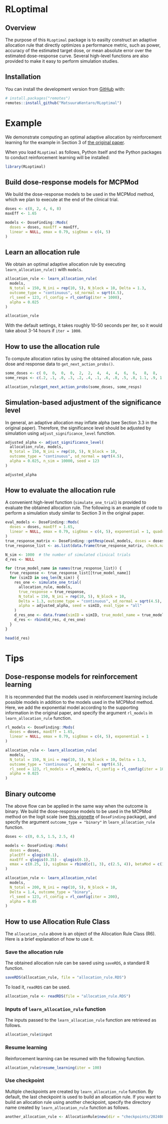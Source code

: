 
<!-- README.md is generated from README.Rmd. Please edit that file -->

# RLoptimal

<!-- badges: start -->
<!-- badges: end -->

## Overview

The purpose of this `RLoptimal` package is to easilty construct an
adaptive allocation rule that directly optimizes a performance metric,
such as power, accuracy of the estimated target dose, or mean absolute
error over the estimated dose-response curve. Several high-level
functions are also provided to make it easy to perform simulation
studies.

## Installation

You can install the development version from
[GitHub](https://github.com/) with:

``` r
# install.packages("remotes")
remotes::install_github("MatsuuraKentaro/RLoptimal")
```

# Example

We demonstrate computing an optimal adaptive allocation by reinforcement
learning for the example in Section 3 of [the original
paper](https://doi.org/10.1002/sim.9247).

When you load `RLoptimal` as follows, Python itself and the Python
packages to conduct reinforcement learning will be installed:

``` r
library(RLoptimal)
```

## Build dose-response models for MCPMod

We build the dose-response models to be used in the MCPMod method, which
we plan to execute at the end of the clinical trial.

``` r
doses <- c(0, 2, 4, 6, 8)
maxEff <- 1.65

models <- DoseFinding::Mods(
  doses = doses, maxEff = maxEff,
  linear = NULL, emax = 0.79, sigEmax = c(4, 5)
)
```

## Learn an allocation rule

We obtain an optimal adaptive allocation rule by executing
`learn_allocation_rule()` with `models`.

``` r
allocation_rule <- learn_allocation_rule(
  models,
  N_total = 150, N_ini = rep(10, 5), N_block = 10, Delta = 1.3,
  outcome_type = "continuous", sd_normal = sqrt(4.5), 
  rl_seed = 123, rl_config = rl_config(iter = 1000),
  alpha = 0.025
)

allocation_rule
```

With the default settings, it takes roughly 10-50 seconds per iter, so
it would take about 3-14 hours if `iter = 1000`.

## How to use the allocation rule

To compute allocation ratios by using the obtained allocation rule, pass
dose and response data to `get_next_action_probs()`.

``` r
some_doses <- c( 0,  0,  0,  0,  2,  2,  4,  4,  4,  6,  6,   8,  8,   8)
some_resps <- c(.2, .1, .0, .3, .2, .4, .1, .6, .8, .5, .8, 1.1, .9, 1.6)

allocation_rule$get_next_action_probs(some_doses, some_resps)
```

## Simulation-based adjustment of the significance level

In general, an adaptive allocation may inflate alpha (see Section 3.3 in
the original paper). Therefore, the significance level should be
adjusted by simulation using `adjust_significance_level` function.

``` r
adjusted_alpha <- adjust_significance_level(
  allocation_rule, models,
  N_total = 150, N_ini = rep(10, 5), N_block = 10,
  outcome_type = "continuous", sd_normal = sqrt(4.5),
  alpha = 0.025, n_sim = 10000, seed = 123
)

adjusted_alpha
```

## How to evaluate the allocation rule

A convenient high-level function (`simulate_one_trial`) is provided to
evaluate the obtained allocation rule. The following is an example of
code to perform a simulation study similar to Section 3 in the original
paper.

``` r
eval_models <- DoseFinding::Mods(
  doses = doses, maxEff = 1.65,
  linear = NULL, emax = 0.79, sigEmax = c(4, 5), exponential = 1, quadratic = - 1/12
)
true_response_matrix <- DoseFinding::getResp(eval_models, doses = doses)
true_response_list <- as.list(data.frame(true_response_matrix, check.names = FALSE))

N_sim <- 1000  # the number of simulated clinical trials
d_res <- NULL

for (true_model_name in names(true_response_list)) {
  true_response <- true_response_list[[true_model_name]]  
  for (simID in seq_len(N_sim)) {
    res_one <- simulate_one_trial(
      allocation_rule, models, 
      true_response = true_response,
      N_total = 150, N_ini = rep(10, 5), N_block = 10, 
      Delta = 1.3, outcome_type = "continuous", sd_normal = sqrt(4.5),
      alpha = adjusted_alpha, seed = simID, eval_type = "all"
    )
    d_res_one <- data.frame(simID = simID, true_model_name = true_model_name, res_one)
    d_res <- rbind(d_res, d_res_one)
  }
}

head(d_res)
```

# Tips

## Dose-response models for reinforcement learning

It is recommended that the models used in reinforcement learning include
possible models in addition to the models used in the MCPMod method.
Here, we add the exponential model according to the supporting
information in the original paper, and specify the argument `rl_models`
in `learn_allocation_rule` function.

``` r
rl_models <- DoseFinding::Mods(
  doses = doses, maxEff = 1.65,
  linear = NULL, emax = 0.79, sigEmax = c(4, 5), exponential = 1
)

allocation_rule <- learn_allocation_rule(
  models,
  N_total = 150, N_ini = rep(10, 5), N_block = 10, Delta = 1.3,
  outcome_type = "continuous", sd_normal = sqrt(4.5), 
  rl_seed = 123, rl_models = rl_models, rl_config = rl_config(iter = 1000),
  alpha = 0.025
)
```

## Binary outcome

The above flow can be applied in the same way when the outcome is
binary. We build the dose-response models to be used in the MCPMod
method on the logit scale (see [this
vignette](https://cran.r-project.org/web/packages/DoseFinding/vignettes/binary_data.html)
of `DoseFinding` package), and specify the argument
`outcome_type = "binary"` in `learn_allocation_rule` function.

``` r
doses <- c(0, 0.5, 1.5, 2.5, 4)

models <- DoseFinding::Mods(
  doses = doses, 
  placEff = qlogis(0.1), 
  maxEff = qlogis(0.35) - qlogis(0.1),
  emax = c(0.25, 1), sigEmax = rbind(c(1, 3), c(2.5, 4)), betaMod = c(1.1, 1.1)
)

allocation_rule <- learn_allocation_rule(
  models,
  N_total = 200, N_ini = rep(10, 5), N_block = 10,
  Delta = 1.4, outcome_type = "binary",
  rl_seed = 123, rl_config = rl_config(iter = 200),
  alpha = 0.05
)
```

## How to use Allocation Rule Class

The `allocation_rule` above is an object of the Allocation Rule Class
(R6). Here is a brief explanation of how to use it.

### Save the allocation rule

The obtained allocation rule can be saved using `saveRDS`, a standard R
function.

``` r
saveRDS(allocation_rule, file = "allocation_rule.RDS")
```

To load it, `readRDS` can be used.

``` r
allocation_rule <- readRDS(file = "allocation_rule.RDS")
```

### Inputs of `learn_allocation_rule` function

The inputs passed to the `learn_allocation_rule` function are retrieved
as follows.

``` r
allocation_rule$input
```

### Resume learning

Reinforcement learning can be resumed with the following function.

``` r
allocation_rule$resume_learning(iter = 100)
```

### Use checkpoint

Multiple checkpoints are created by `learn_allocation_rule` function. By
default, the last checkpoint is used to build an allocation rule. If you
want to build an allocation rule using another checkpoint, specify the
directory name created by `learn_allocation_rule` function as follows.

``` r
another_allocation_rule <- AllocationRule$new(dir = "checkpoints/20240812_051246_00900")
```
